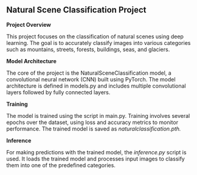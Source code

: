 ## **Natural Scene Classification Project**

**Project Overview**

This project focuses on the classification of natural scenes using deep learning. The goal is to accurately classify images into various categories such as mountains, streets, forests, buildings, seas, and glaciers.

**Model Architecture**

The core of the project is the NaturalSceneClassification model, a convolutional neural network (CNN) built using PyTorch. The model architecture is defined in models.py and includes multiple convolutional layers followed by fully connected layers.

**Training**

The model is trained using the script in main.py. Training involves several epochs over the dataset, using loss and accuracy metrics to monitor performance. The trained model is saved as *naturalclassification.pth.*

**Inference**

For making predictions with the trained model, the *inference.py* script is used. It loads the trained model and processes input images to classify them into one of the predefined categories.
